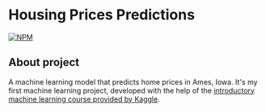 # Housing Prices Predictions
[![NPM](https://img.shields.io/npm/l/react)](https://github.com/Rafael-Fortes/Housing-Prices-Predictions/blob/main/LICENSE) 

## About project

A machine learning model that predicts home prices in Ames, Iowa. It's my first machine learning project, developed with the help of the [introductory machine learning course provided by Kaggle](https://www.kaggle.com/learn/intro-to-machine-learning).
